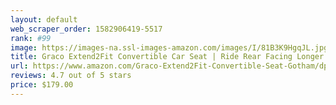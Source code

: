 ```yaml
---
layout: default 
﻿web_scraper_order: 1582906419-5517
rank: #99
image: https://images-na.ssl-images-amazon.com/images/I/81B3K9HgqJL.jpg
title: Graco Extend2Fit Convertible Car Seat | Ride Rear Facing Longer with Extend2Fit, Gotham
url: https://www.amazon.com/Graco-Extend2Fit-Convertible-Seat-Gotham/dp/B019EGMGR0/ref=zg_mw_baby-products_99?_encoding=UTF8&psc=1&refRID=DDWM5Y6YAF3RS98T1NAA
reviews: 4.7 out of 5 stars
price: $179.00 
---
```

